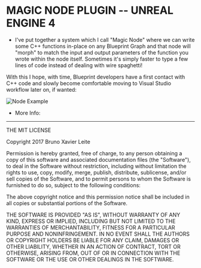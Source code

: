 # MAGIC NODE PLUGIN -- UNREAL ENGINE 4

* I've put together a system which I call "Magic Node" where we can write some C++ functions in-place on any Blueprint Graph and that node will "morph" to match the input and output parameters of the function you wrote within the node itself. Sometimes it's simply faster to type a few lines of code instead of dealing with wire spaghetti!

With this I hope, with time, Blueprint developers have a first contact with C++ code and slowly become comfortable moving to Visual Studio workflow later on, if wanted:


![Node Example](https://i.imgur.com/rP9CsUi.png)



* More Info:

[Unreal Marketplace]: https://www.unrealengine.com/marketplace/magic-node
[Quick Guide]: https://brunoxavierleite.com/2019/01/16/unreal-magic-nodes-programming/



----------



THE MIT LICENSE

Copyright 2017 Bruno Xavier Leite

Permission is hereby granted, free of charge, to any person obtaining a copy of this software and associated documentation files (the "Software"), to deal in the Software without restriction, including without limitation the rights to use, copy, modify, merge, publish, distribute, sublicense, and/or sell copies of the Software, and to permit persons to whom the Software is furnished to do so, subject to the following conditions:

The above copyright notice and this permission notice shall be included in all copies or substantial portions of the Software.

THE SOFTWARE IS PROVIDED "AS IS", WITHOUT WARRANTY OF ANY KIND, EXPRESS OR IMPLIED, INCLUDING BUT NOT LIMITED TO THE WARRANTIES OF MERCHANTABILITY, FITNESS FOR A PARTICULAR PURPOSE AND NONINFRINGEMENT. IN NO EVENT SHALL THE AUTHORS OR COPYRIGHT HOLDERS BE LIABLE FOR ANY CLAIM, DAMAGES OR OTHER LIABILITY, WHETHER IN AN ACTION OF CONTRACT, TORT OR OTHERWISE, ARISING FROM, OUT OF OR IN CONNECTION WITH THE SOFTWARE OR THE USE OR OTHER DEALINGS IN THE SOFTWARE.